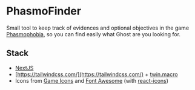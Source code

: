 # PhasmoFinder

Small tool to keep track of evidences and optional objectives in the game [Phasmophobia](https://store.steampowered.com/app/739630/Phasmophobia/), so you can find easily what Ghost are you looking for.

## Stack

- [NextJS](https://nextjs.org/)
- [https://tailwindcss.com/](https://tailwindcss.com/) + [twin.macro](https://github.com/ben-rogerson/twin.macro)
- Icons from [Game Icons](https://game-icons.net/) and [Font Awesome](https://fontawesome.com/) (with [react-icons](http://react-icons.github.io/react-icons/))